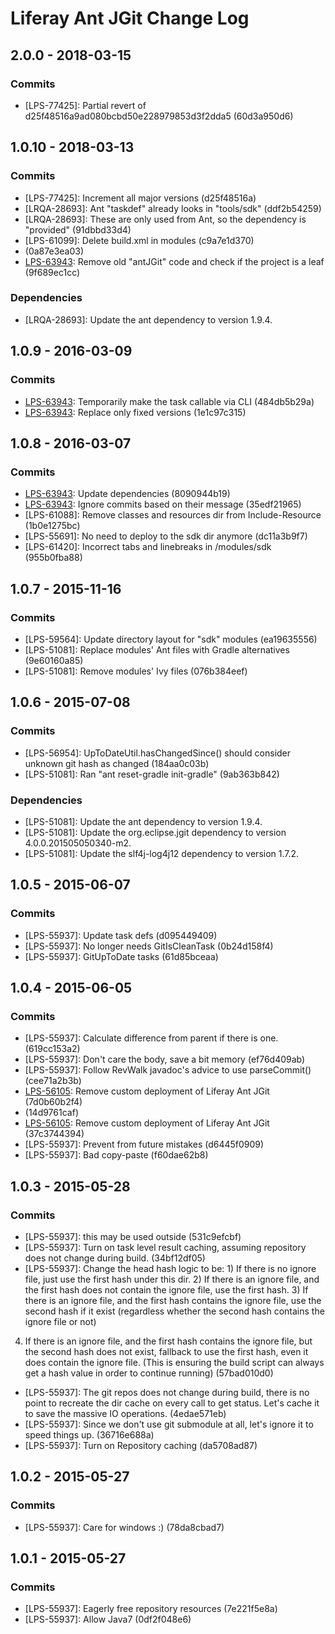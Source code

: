 # Liferay Ant JGit Change Log

## 2.0.0 - 2018-03-15

### Commits
- [LPS-77425]: Partial revert of d25f48516a9ad080bcbd50e228979853d3f2dda5
(60d3a950d6)

## 1.0.10 - 2018-03-13

### Commits
- [LPS-77425]: Increment all major versions (d25f48516a)
- [LRQA-28693]: Ant "taskdef" already looks in "tools/sdk" (ddf2b54259)
- [LRQA-28693]: These are only used from Ant, so the dependency is "provided"
(91dbbd33d4)
- [LPS-61099]: Delete build.xml in modules (c9a7e1d370)
- [LPS-63943]: Revert "LPS-63943 Temporarily make the task callable via CLI"
(0a87e3ea03)
- [LPS-63943]: Remove old "antJGit" code and check if the project is a leaf
(9f689ec1cc)

### Dependencies
- [LRQA-28693]: Update the ant dependency to version 1.9.4.

## 1.0.9 - 2016-03-09

### Commits
- [LPS-63943]: Temporarily make the task callable via CLI (484db5b29a)
- [LPS-63943]: Replace only fixed versions (1e1c97c315)

## 1.0.8 - 2016-03-07

### Commits
- [LPS-63943]: Update dependencies (8090944b19)
- [LPS-63943]: Ignore commits based on their message (35edf21965)
- [LPS-61088]: Remove classes and resources dir from Include-Resource
(1b0e1275bc)
- [LPS-55691]: No need to deploy to the sdk dir anymore (dc11a3b9f7)
- [LPS-61420]: Incorrect tabs and linebreaks in /modules/sdk (955b0fba88)

## 1.0.7 - 2015-11-16

### Commits
- [LPS-59564]: Update directory layout for "sdk" modules (ea19635556)
- [LPS-51081]: Replace modules' Ant files with Gradle alternatives (9e60160a85)
- [LPS-51081]: Remove modules' Ivy files (076b384eef)

## 1.0.6 - 2015-07-08

### Commits
- [LPS-56954]: UpToDateUtil.hasChangedSince() should consider unknown git hash
as changed (184aa0c03b)
- [LPS-51081]: Ran "ant reset-gradle init-gradle" (9ab363b842)

### Dependencies
- [LPS-51081]: Update the ant dependency to version 1.9.4.
- [LPS-51081]: Update the org.eclipse.jgit dependency to version
4.0.0.201505050340-m2.
- [LPS-51081]: Update the slf4j-log4j12 dependency to version 1.7.2.

## 1.0.5 - 2015-06-07

### Commits
- [LPS-55937]: Update task defs (d095449409)
- [LPS-55937]: No longer needs GitIsCleanTask (0b24d158f4)
- [LPS-55937]: GitUpToDate tasks (61d85bceaa)

## 1.0.4 - 2015-06-05

### Commits
- [LPS-55937]: Calculate difference from parent if there is one. (619cc153a2)
- [LPS-55937]: Don't care the body, save a bit memory (ef76d409ab)
- [LPS-55937]: Follow RevWalk javadoc's advice to use parseCommit() (cee71a2b3b)
- [LPS-56105]: Remove custom deployment of Liferay Ant JGit (7d0b60b2f4)
- [LPS-56105]: Revert "LPS-56105 Remove custom deployment of Liferay Ant JGit"
(14d9761caf)
- [LPS-56105]: Remove custom deployment of Liferay Ant JGit (37c3744394)
- [LPS-55937]: Prevent from future mistakes (d6445f0909)
- [LPS-55937]: Bad copy-paste (f60dae62b8)

## 1.0.3 - 2015-05-28

### Commits
- [LPS-55937]: this may be used outside (531c9efcbf)
- [LPS-55937]: Turn on task level result caching, assuming repository does not
change during build. (34bf12df05)
- [LPS-55937]: Change the head hash logic to be: 1) If there is no ignore file,
just use the first hash under this dir. 2) If there is an ignore file, and the
first hash does not contain the ignore file, use the first hash. 3) If there is
an ignore file, and the first hash contains the ignore file, use the second hash
if it exist (regardless whether the second hash contains the ignore file or not)
4) If there is an ignore file, and the first hash contains the ignore file, but
the second hash does not exist, fallback to use the first hash, even it does
contain the ignore file. (This is ensuring the build script can always get a
hash value in order to continue running) (57bad010d0)
- [LPS-55937]: The git repos does not change during build, there is no point to
recreate the dir cache on every call to get status. Let's cache it to save the
massive IO operations. (4edae571eb)
- [LPS-55937]: Since we don't use git submodule at all, let's ignore it to speed
things up. (36716e688a)
- [LPS-55937]: Turn on Repository caching (da5708ad87)

## 1.0.2 - 2015-05-27

### Commits
- [LPS-55937]: Care for windows :) (78da8cbad7)

## 1.0.1 - 2015-05-27

### Commits
- [LPS-55937]: Eagerly free repository resources (7e221f5e8a)
- [LPS-55937]: Allow Java7 (0df2f048e6)
